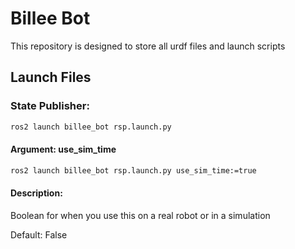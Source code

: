 # Billee Bot
This repository is designed to store all urdf files and launch scripts

## Launch Files

### State Publisher:

```bash
ros2 launch billee_bot rsp.launch.py
```

#### Argument: use_sim_time

```bash
ros2 launch billee_bot rsp.launch.py use_sim_time:=true
```

#### Description:
Boolean for when you use this on a real robot or in a simulation  

Default: False

